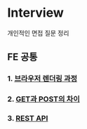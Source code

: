 # Interview

개인적인 면접 질문 정리

## FE 공통

### 1. [브라우저 렌더링 과정](https://github.com/chanyDev/TIL/tree/main/Interview/FE%20%EA%B3%B5%ED%86%B5#1-%EB%B8%8C%EB%9D%BC%EC%9A%B0%EC%A0%80-%EB%A0%8C%EB%8D%94%EB%A7%81-%EA%B3%BC%EC%A0%95%EC%97%90-%EB%8C%80%ED%95%B4-%EC%84%A4%EB%AA%85%ED%95%98%EC%84%B8%EC%9A%94)

### 2. [GET과 POST의 차이](https://github.com/chanyDev/TIL/tree/main/Interview/FE%20%EA%B3%B5%ED%86%B5#2-get%EA%B3%BC-post%EC%9D%98-%EC%B0%A8%EC%9D%B4%EC%A0%90%EC%97%90-%EB%8C%80%ED%95%B4-%EC%84%A4%EB%AA%85%ED%95%98%EC%84%B8%EC%9A%94)

### 3. [REST API](https://github.com/chanyDev/TIL/tree/main/Interview/FE%20%EA%B3%B5%ED%86%B5#3-rest-api%EC%97%90-%EB%8C%80%ED%95%B4-%EC%84%A4%EB%AA%85%ED%95%98%EC%84%B8%EC%9A%94)

